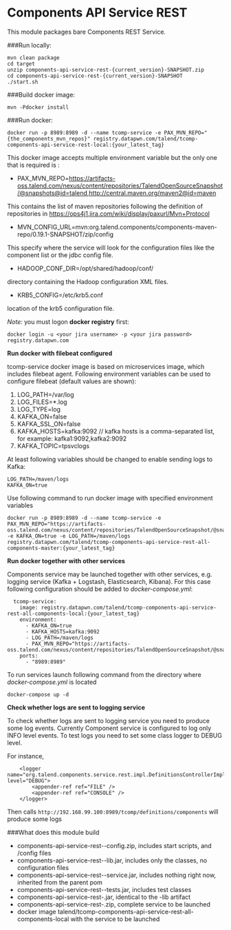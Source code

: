 Components API Service REST
===
This module packages bare Components REST Service.


###Run locally:

```
mvn clean package
cd target
unzip components-api-service-rest-{current_version}-SNAPSHOT.zip
cd components-api-service-rest-{current_version}-SNAPSHOT
./start.sh
```

###Build docker image:
```
mvn -Pdocker install
```

###Run docker: 
```
docker run -p 8989:8989 -d --name tcomp-service -e PAX_MVN_REPO="{the_components_mvn_repos}" registry.datapwn.com/talend/tcomp-components-api-service-rest-local:{your_latest_tag}
```

This docker image accepts multiple environment variable but the only one that is required is :

* PAX\_MVN\_REPO=https://artifacts-oss.talend.com/nexus/content/repositories/TalendOpenSourceSnapshot/@snapshots@id=talend,http://central.maven.org/maven2@id=maven 

This contains the list of maven repositories following the definition of repositories in https://ops4j1.jira.com/wiki/display/paxurl/Mvn+Protocol

* MVN\_CONFIG\_URL=mvn:org.talend.components/components-maven-repo/0.19.1-SNAPSHOT/zip/config

This specify where the service will look for the configuration files like the component list or the jdbc config file.

* HADOOP\_CONF\_DIR=/opt/shared/hadoop/conf/

directory containing the Hadoop configuration XML files.

* KRB5_CONFIG=/etc/krb5.conf

location of the krb5 configuration file.


*Note:* you must logon **docker registry** first:
```
docker login -u <your jira username> -p <your jira password> registry.datapwn.com
```

**Run docker with filebeat configured**

tcomp-service docker image is based on microservices image, which includes filebeat agent.
Following environment variables can be used to configure filebeat (default values are shown):

1. LOG_PATH=/var/log
2. LOG_FILES=*.log
3. LOG_TYPE=log
4. KAFKA_ON=false
5. KAFKA_SSL_ON=false
6. KAFKA_HOSTS=kafka:9092 // kafka hosts is a comma-separated list, for example: kafka1:9092,kafka2:9092
7. KAFKA_TOPIC=tpsvclogs

At least following variables should be changed to enable sending logs to Kafka:
```
LOG_PATH=/maven/logs
KAFKA_ON=true
```

Use following command to run docker image with specified environment variables

```
docker run -p 8989:8989 -d --name tcomp-service -e PAX_MVN_REPO="https://artifacts-oss.talend.com/nexus/content/repositories/TalendOpenSourceSnapshot/@snapshots@id\=talend,http://central.maven.org/maven2@id\=maven" -e KAFKA_ON=true -e LOG_PATH=/maven/logs registry.datapwn.com/talend/tcomp-components-api-service-rest-all-components-master:{your_latest_tag}
```

**Run docker together with other services**

Components service may be launched together with other services, e.g. logging service (Kafka + Logstash, Elasticsearch, Kibana).
For this case following configuration should be added to *docker-compose.yml*:

```
  tcomp-service:
    image: registry.datapwn.com/talend/tcomp-components-api-service-rest-all-components-local:{your_latest_tag}
    environment:
      - KAFKA_ON=true
      - KAFKA_HOSTS=kafka:9092
      - LOG_PATH=/maven/logs
      - PAX_MVN_REPO="https://artifacts-oss.talend.com/nexus/content/repositories/TalendOpenSourceSnapshot/@snapshots@id\=talend,http://central.maven.org/maven2@id\=maven"
    ports:
      - "8989:8989"
```

To run services launch following command from the directory where *docker-compose.yml* is located
```
docker-compose up -d
```

**Check whether logs are sent to logging service**

To check whether logs are sent to logging service you need to produce some log events. Currently Component service is configured to log only INFO level events. To test logs you need to set some class logger to DEBUG level.

For instance,
```
    <logger name="org.talend.components.service.rest.impl.DefinitionsControllerImpl" level="DEBUG">
        <appender-ref ref="FILE" />
        <appender-ref ref="CONSOLE" />
    </logger>
```

Then calls `http://192.168.99.100:8989/tcomp/definitions/components` will produce some logs

 
###What does this module build
* components-api-service-rest-<VERSION>-config.zip, includes start scripts, and /config files
* components-api-service-rest-<VERSION>-lib.jar, includes only the classes, no configuration files 
* components-api-service-rest-<VERSION>-service.jar, includes nothing right now, inherited from the parent pom
* components-api-service-rest-<VERSION>-tests.jar, includes test classes
* components-api-service-rest-<VERSION>.jar, identical to the -lib artifact
* components-api-service-rest-<VERSION>.zip, complete service to be launched
* docker image talend/tcomp-components-api-service-rest-all-components-local with the service to be launched
